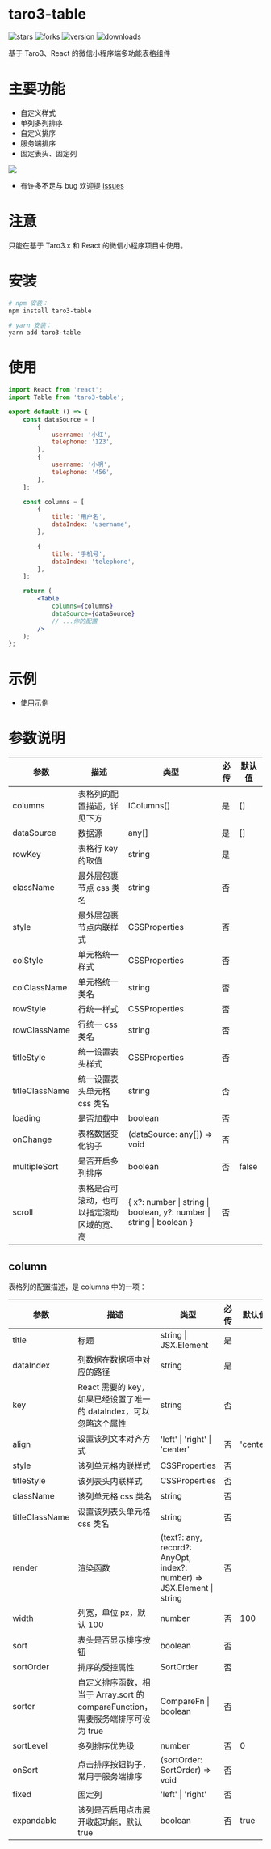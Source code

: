 # taro3-table

<p>
    <a href="https://github.com/qxtang/taro3-table/stargazers" target="_black">
        <img src="https://img.shields.io/github/stars/qxtang/taro3-table?color=%23ffca28&logo=github&style=flat-square" alt="stars" />
    </a>
    <a href="https://github.com/qxtang/taro3-table/network/members" target="_black">
        <img src="https://img.shields.io/github/forks/qxtang/taro3-table?color=%23ffca28&logo=github&style=flat-square" alt="forks" />
    </a>
    <a href="https://www.npmjs.com/package/taro3-table" target="_black">
        <img src="https://img.shields.io/npm/v/taro3-table?color=%23ffca28&logo=npm&style=flat-square" alt="version" />
    </a>
    <a href="https://www.npmjs.com/package/taro3-table" target="_black">
        <img src="https://img.shields.io/npm/dm/taro3-table?color=%23ffca28&logo=npm&style=flat-square" alt="downloads" />
    </a>
</p>

基于 Taro3、React 的微信小程序端多功能表格组件

# 主要功能

- 自定义样式
- 单列多列排序
- 自定义排序
- 服务端排序
- 固定表头、固定列

![](https://gitee.com/qx9/image-host/raw/master/20220103123016.gif)

- 有许多不足与 bug 欢迎提 [issues](https://github.com/qxtang/taro3-table/issues)

# 注意

只能在基于 Taro3.x 和 React 的微信小程序项目中使用。

# 安装

```sh
# npm 安装：
npm install taro3-table

# yarn 安装：
yarn add taro3-table
```

# 使用

```jsx
import React from 'react';
import Table from 'taro3-table';

export default () => {
    const dataSource = [
        {
            username: '小红',
            telephone: '123',
        },
        {
            username: '小明',
            telephone: '456',
        },
    ];

    const columns = [
        {
            title: '用户名',
            dataIndex: 'username',
        },

        {
            title: '手机号',
            dataIndex: 'telephone',
        },
    ];

    return (
        <Table
            columns={columns}
            dataSource={dataSource}
            // ...你的配置
        />
    );
};
```

# 示例

- [使用示例](https://github.com/qxtang/taro3-table/blob/master/src/pages/example/index.tsx)

# 参数说明

| 参数           | 描述                                       | 类型                                                                                 | 必传 | 默认值 |
| -------------- | ------------------------------------------ | ------------------------------------------------------------------------------------ | ---- | ------ |
| columns        | 表格列的配置描述，详见下方                 | IColumns[]                                                                           | 是   | []     |
| dataSource     | 数据源                                     | any[]                                                                                | 是   | []     |
| rowKey         | 表格行 key 的取值                          | string                                                                               | 是   |        |
| className      | 最外层包裹节点 css 类名                    | string                                                                               | 否   |        |
| style          | 最外层包裹节点内联样式                     | CSSProperties                                                                        | 否   |        |
| colStyle       | 单元格统一样式                             | CSSProperties                                                                        | 否   |        |
| colClassName   | 单元格统一类名                             | string                                                                               | 否   |        |
| rowStyle       | 行统一样式                                 | CSSProperties                                                                        | 否   |        |
| rowClassName   | 行统一 css 类名                            | string                                                                               | 否   |        |
| titleStyle     | 统一设置表头样式                           | CSSProperties                                                                        | 否   |        |
| titleClassName | 统一设置表头单元格 css 类名                | string                                                                               | 否   |        |
| loading        | 是否加载中                                 | boolean                                                                              | 否   |        |
| onChange       | 表格数据变化钩子                           | (dataSource: any[]) => void                                                          | 否   |        |
| multipleSort   | 是否开启多列排序                           | boolean                                                                              | 否   | false  |
| scroll         | 表格是否可滚动，也可以指定滚动区域的宽、高 | { x?: number &#124; string &#124; boolean, y?: number &#124; string &#124; boolean } | 否   |        |

## column

表格列的配置描述，是 columns 中的一项：

| 参数           | 描述                                                                            | 类型                                                                       | 必传 | 默认值   |
| -------------- | ------------------------------------------------------------------------------- | -------------------------------------------------------------------------- | ---- | -------- |
| title          | 标题                                                                            | string &#124; JSX.Element                                                  | 是   |          |
| dataIndex      | 列数据在数据项中对应的路径                                                      | string                                                                     | 是   |          |
| key            | React 需要的 key，如果已经设置了唯一的 dataIndex，可以忽略这个属性              | string                                                                     | 否   |          |
| align          | 设置该列文本对齐方式                                                            | 'left' &#124; 'right' &#124; 'center'                                      | 否   | 'center' |
| style          | 该列单元格内联样式                                                              | CSSProperties                                                              | 否   |          |
| titleStyle     | 该列表头内联样式                                                                | CSSProperties                                                              | 否   |          |
| className      | 该列单元格 css 类名                                                             | string                                                                     | 否   |          |
| titleClassName | 设置该列表头单元格 css 类名                                                     | string                                                                     | 否   |          |
| render         | 渲染函数                                                                        | (text?: any, record?: AnyOpt, index?: number) => JSX.Element &#124; string | 否   |          |
| width          | 列宽，单位 px，默认 100                                                         | number                                                                     | 否   | 100      |
| sort           | 表头是否显示排序按钮                                                            | boolean                                                                    | 否   |          |
| sortOrder      | 排序的受控属性                                                                  | SortOrder                                                                  | 否   |          |
| sorter         | 自定义排序函数，相当于 Array.sort 的 compareFunction，需要服务端排序可设为 true | CompareFn &#124; boolean                                                   | 否   |          |
| sortLevel      | 多列排序优先级                                                                  | number                                                                     | 否   | 0        |
| onSort         | 点击排序按钮钩子，常用于服务端排序                                              | (sortOrder: SortOrder) => void                                             | 否   |          |
| fixed          | 固定列                                                                          | 'left' &#124; 'right'                                                      | 否   |          |
| expandable     | 该列是否启用点击展开收起功能，默认 true                                         | boolean                                                                    | 否   | true     |
